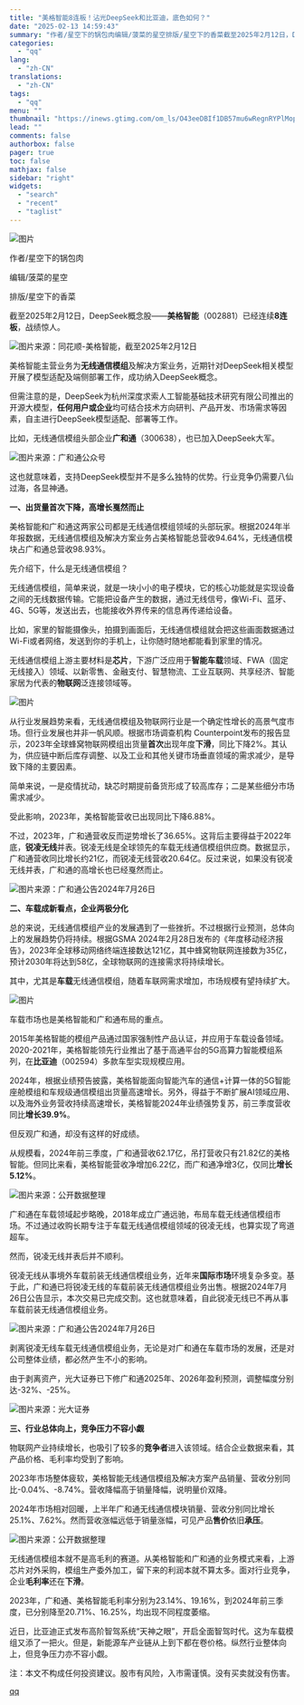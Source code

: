 ```yaml
---
title: "美格智能8连板！沾光DeepSeek和比亚迪，底色如何？"
date: "2025-02-13 14:59:43"
summary: "作者/星空下的锅包肉编辑/菠菜的星空排版/星空下的香菜截至2025年2月12日，DeepSeek概念..."
categories:
  - "qq"
lang:
  - "zh-CN"
translations:
  - "zh-CN"
tags:
  - "qq"
menu: ""
thumbnail: "https://inews.gtimg.com/om_ls/O43eeDBIf1DB57mu6wRegnRYPlMop9iAFUUzwOem0zbHIAA_640360/0"
lead: ""
comments: false
authorbox: false
pager: true
toc: false
mathjax: false
sidebar: "right"
widgets:
  - "search"
  - "recent"
  - "taglist"
---
```


![图片](https://inews.gtimg.com/news_bt/OH2ufCFbJVp4rQma8YHjqJjl_fCNWtZBXxa-u3zYlX5tQAA/641)

作者/星空下的锅包肉

编辑/菠菜的星空

排版/星空下的香菜

截至2025年2月12日，DeepSeek概念股——**美格智能**（002881）已经连续**8连板**，战绩惊人。

![图片](https://inews.gtimg.com/news_bt/OSMkEXT20uiibf1eYolO0h22qLvQH3xPH68HjbatUGVjMAA/641)来源：同花顺-美格智能，截至2025年2月12日

美格智能主营业务为**无线通信模组**及解决方案业务，近期针对DeepSeek相关模型开展了模型适配及端侧部署工作，成功纳入DeepSeek概念。

但需注意的是，DeepSeek为杭州深度求索人工智能基础技术研究有限公司推出的开源大模型，**任何用户或企业**均可结合技术方向研判、产品开发、市场需求等因素，自主进行DeepSeek模型适配、部署等工作。

比如，无线通信模组头部企业**广和通**（300638），也已加入DeepSeek大军。

![图片](https://inews.gtimg.com/news_bt/OV2MWyx-o4Mp7oBshNHH7DTrsDdS0HCzKEm-KblZMkB3YAA/641)来源：广和通公众号

这也就意味着，支持DeepSeek模型并不是多么独特的优势。行业竞争仍需要八仙过海，各显神通。

**一、出货量首次下降，高增长戛然而止**

美格智能和广和通这两家公司都是无线通信模组领域的头部玩家。根据2024年半年报数据，无线通信模组及解决方案业务占美格智能总营收94.64%，无线通信模块占广和通总营收98.93%。

先介绍下，什么是无线通信模组？

无线通信模组，简单来说，就是一块小小的电子模块，它的核心功能就是实现设备之间的无线数据传输。它能把设备产生的数据，通过无线信号，像Wi-Fi、蓝牙、4G、5G等，发送出去，也能接收外界传来的信息再传递给设备。

比如，家里的智能摄像头，拍摄到画面后，无线通信模组就会把这些画面数据通过Wi-Fi或者网络，发送到你的手机上，让你随时随地都能看到家里的情况。

无线通信模组上游主要材料是**芯片**，下游广泛应用于**智能车载**领域、FWA（固定无线接入）领域、以新零售、金融支付、智慧物流、工业互联网、共享经济、智能家居为代表的**物联网**泛连接领域等。

![图片](https://inews.gtimg.com/news_bt/OXITEtOPxL2RiW6rkPN_xsFw5KrotqxfGrx1nUqBsI1YMAA/641)

从行业发展趋势来看，无线通信模组及物联网行业是一个确定性增长的高景气度市场。但行业发展也并非一帆风顺。根据市场调查机构 Counterpoint发布的报告显示，2023年全球蜂窝物联网模组出货量**首次**出现年度**下滑**，同比下降2%。其认为，供应链中断后库存调整、以及工业和其他关键市场垂直领域的需求减少，是导致下降的主要因素。

简单来说，一是疫情扰动，缺芯时期提前备货形成了较高库存；二是某些细分市场需求减少。

受此影响，2023年，美格智能营收已出现同比下降6.88%。

不过，2023年，广和通营收反而逆势增长了36.65%。这背后主要得益于2022年底，**锐凌无线**并表。锐凌无线是全球领先的车载无线通信模组供应商。数据显示， 广和通营收同比增长约21亿，而锐凌无线营收20.64亿。反过来说，如果没有锐凌无线并表，广和通的高增长也已经戛然而止。

![图片](https://inews.gtimg.com/news_bt/OXxUC3I3GWMx-x9T2ZcOBhS18GBiJ5n5nJhImSTJyb84wAA/641)来源：广和通公告2024年7月26日

**二、车载成新看点，企业两极分化**

总的来说，无线通信模组产业的发展遇到了一些挫折。不过根据行业预测，总体向上的发展趋势仍将持续。根据GSMA 2024年2月28日发布的《年度移动经济报告》，2023年全球移动网络终端连接数达121亿，其中蜂窝物联网连接数为35亿，预计2030年将达到58亿，全球物联网的连接需求将持续增长。

其中，尤其是**车载**无线通信模组，随着车联网需求增加，市场规模有望持续扩大。

![图片](https://inews.gtimg.com/news_bt/O5N2VxB5vaaOTlmWlIv_mSggCRDtkGxsXqiYTiTTvu324AA/641)

车载市场也是美格智能和广和通布局的重点。

2015年美格智能的模组产品通过国家强制性产品认证，并应用于车载设备领域。2020-2021年，美格智能领先行业推出了基于高通平台的5G高算力智能模组系列，在**比亚迪**（002594）多款车型实现规模应用。

2024年，根据业绩预告披露，美格智能面向智能汽车的通信+计算一体的5G智能座舱模组和车规级通信模组出货量高速增长。另外，得益于不断扩展AI领域应用、以及海外业务营收持续高速增长，美格智能2024年业绩强势复苏，前三季度营收同比**增长39.9%**。

但反观广和通，却没有这样的好成绩。

从规模看，2024年前三季度，广和通营收62.17亿，吊打营收只有21.82亿的美格智能。但同比来看，美格智能营收净增加6.22亿，而广和通净增3亿，仅同比**增长5.12%**。

![图片](https://inews.gtimg.com/news_bt/OUGDxA_xtf8qppecjQ3Ks_GcgOCVIrlQEXwdGSYLinLRIAA/641)来源：公开数据整理

广和通在车载领域起步略晚，2018年成立广通远驰，布局车载无线通信模组市场。不过通过收购长期专注于车载无线通信模组领域的锐凌无线，也算实现了弯道超车。

然而，锐凌无线并表后并不顺利。

锐凌无线从事境外车载前装无线通信模组业务，近年来**国际市场**环境复杂多变。基于此，广和通已将锐凌无线的车载前装无线通信模组业务出售。根据2024年7月26日公告显示，本次交易已完成交割。这也就意味着，自此锐凌无线已不再从事车载前装无线通信模组业务。

![图片](https://inews.gtimg.com/news_bt/Ojkd90-vFyxdRKn-pSDSww6lwD49HmgbMTP0Q26p3M5egAA/641)来源：广和通公告2024年7月26日

剥离锐凌无线车载无线通信模组业务，无论是对广和通在车载市场的发展，还是对公司整体业绩，都必然产生不小的影响。

由于剥离资产，光大证券已下修广和通2025年、2026年盈利预测，调整幅度分别达-32%、-25%。

![图片](https://inews.gtimg.com/news_bt/OJLySAVl9ZayNBEizoIkmJyv4PkbiYipo5Eh3wh1wgCxgAA/641)来源：光大证券

**三、行业总体向上，竞争压力不容小觑**

物联网产业持续增长，也吸引了较多的**竞争者**进入该领域。结合企业数据来看，其产品价格、毛利率均受到了影响。

2023年市场整体疲软，美格智能无线通信模组及解决方案产品销量、营收分别同比-0.04%、-8.74%。营收降幅高于销量降幅，说明量价双降。

2024年市场相对回暖，上半年广和通无线通信模块销量、营收分别同比增长25.1%、7.62%。然而营收涨幅远低于销量涨幅，可见产品**售价**依旧**承压**。

![图片](https://inews.gtimg.com/news_bt/OKsqJJCR1kp36Xuh3I6iOOpOtJIDi53dLEFoxyhidxhdQAA/641)来源：公开数据整理

无线通信模组本就不是高毛利的赛道。从美格智能和广和通的业务模式来看，上游芯片对外采购，模组生产委外加工，留下来的利润本就不算太多。面对行业竞争，企业**毛利率**还在**下滑**。

2023年，广和通、美格智能毛利率分别为23.14%、19.16%，到2024年前三季度，已分别降至20.71%、16.25%，均出现不同程度萎缩。

近日，比亚迪正式发布高阶智驾系统“天神之眼”，开启全面智驾时代。这为车载模组又添了一把火。但是，新能源车产业链从上到下都在卷价格。纵然行业整体向上，但竞争压力亦不容小觑。

注：本文不构成任何投资建议。股市有风险，入市需谨慎。没有买卖就没有伤害。

[qq](https://new.qq.com/rain/a/20250213A04Z7U00)
